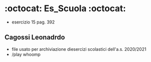 # :octocat: Es_Scuola :octocat:
- esercizio 15 pag. 392

## Cagossi Leonadrdo
- file usato per archiviazione diesercizi scolastici dell'a.s. 2020/2021
- /play whoomp
